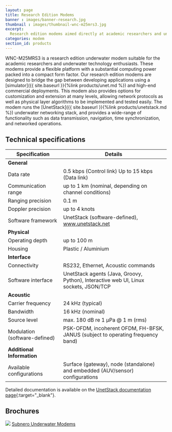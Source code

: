 ```yaml
---
layout: page
title: Research Edition Modems
banner : images/banner-research.jpg
thumbnail : images/thumbnail-wnc-m25mrs3.jpg
excerpt:
  Research edition modems aimed directly at academic researchers and underwater technology enthusiasts
categories: modem
section_id: products
---
```


WNC-M25MRS3 is a research edition underwater modem suitable for the academic researchers and underwater technology enthusiasts. These modems provide a flexible platform with a substantial computing power packed into a compact form factor. Our research edition modems are designed to bridge the gap between developing applications using a [simulator]({{ site.baseurl }}{%link products/unet.md %}) and high-end commercial deployments. This modem also provides options for customization and extension at many levels, allowing network protocols as well as physical layer algorithms to be implemented and tested easily. The modem runs the [UnetStack]({{ site.baseurl }}{%link products/unetstack.md %}) underwater networking stack, and provides a wide-range of functionality such as data transmission, navigation, time synchronization, and networked operations.

## Technical specifications

|  Specification                |  Details                                                                             |
| ------------------------------| -------------------------------------------------------------------------------------|
|  **General**                  |                                                                                      |
|  Data rate                    |  0.5 kbps (Control link) Up to 15 kbps (Data link)                                   |
|  Communication range          |  up to 1 km (nominal, depending on channel conditions)                               |
|  Ranging precision            |  0.1 m                                                                               |
|  Doppler precision            |  up to 4 knots                                                                       |
|  Software framework           |  UnetStack (software-defined), www.unetstack.net                                     |
|  **Physical**                 |                                                                                      |
|  Operating depth              |  up to 100 m                                                                         |
|  Housing                      |  Plastic / Aluminium                                                                 |
|  **Interface**                |                                                                                      |
|  Connectivity                 |  RS232, Ethernet, Acoustic commands                                                  |
|  Software interface           |  UnetStack agents (Java, Groovy, Python), Interactive web UI, Linux sockets, JSON/TCP|
|  **Acoustic**                 |                                                                                      |
|  Carrier frequency            |  24 kHz (typical)                                                                    |
|  Bandwidth                    |  16 kHz (nominal)                                                                    |
|  Source level                 |  max. 180 dB re 1 μPa @ 1 m (rms)                                                    |
|  Modulation (software-defined)|  PSK-OFDM, incoherent OFDM, FH-BFSK, JANUS (subject to operating frequency band)     |
|  **Additional Information**   |                                                                                      |
|  Available configurations     |  Surface (gateway), node (standalone) and embedded (AUV/sensor) configurations       |


Detailed documentation is available on the [UnetStack documentation page](https://www.unetstack.net/docs.html){:target="_blank"}.

<h2>Brochures</h2>
<div class="brochure-container">
  <a href="{{site.baseurl}}/brochures/subnero-modem.pdf"><img class="brochure-thumb" src="{{site.baseurl}}/brochures/modem.jpg"></a>
  <a href="{{site.baseurl}}/brochures/subnero-modem.pdf" target="_blank">Subnero Underwater Modems</a>
</div>